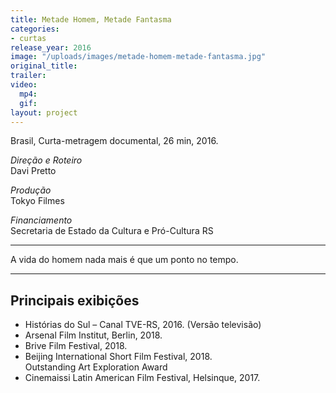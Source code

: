 ```yaml
---
title: Metade Homem, Metade Fantasma
categories:
- curtas
release_year: 2016
image: "/uploads/images/metade-homem-metade-fantasma.jpg"
original_title: 
trailer: 
video:
  mp4: 
  gif: 
layout: project
---
```


Brasil, Curta-metragem documental, 26 min, 2016.

_Direção e Roteiro_  
Davi Pretto

_Produção_  
Tokyo Filmes

_Financiamento_  
Secretaria de Estado da Cultura e Pró-Cultura RS

---

A vida do homem nada mais é que um ponto no tempo.

---

## Principais exibições

- Histórias do Sul – Canal TVE-RS, 2016. (Versão televisão)
- Arsenal Film Institut, Berlin, 2018.
- Brive Film Festival, 2018.
- Beijing International Short Film Festival, 2018.  
  Outstanding Art Exploration Award
- Cinemaissi Latin American Film Festival, Helsinque, 2017.
